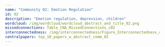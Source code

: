 ```yaml
---
name: "Community 02: Emotion Regulation"
id: 02
description: "Emotion regulation, depression, children"
wordcloud: /img/wordcloud/wordcloud_abstract_and_title_02.png
missedconnections: Table_CNA_MissedConnections_c02
interconnectedness: /img/interconnectedness/Figure_Interconnectedness_c02.png
centralpapers: top_10_papers_w_abstract_comm_02
---
```

